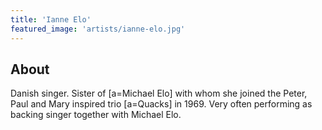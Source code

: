 ```yaml
---
title: 'Ianne Elo'
featured_image: 'artists/ianne-elo.jpg'
---
```


## About

Danish singer. Sister of [a=Michael Elo] with whom she joined the Peter, Paul and Mary inspired trio [a=Quacks] in 1969. Very often performing as backing singer together with Michael Elo.
